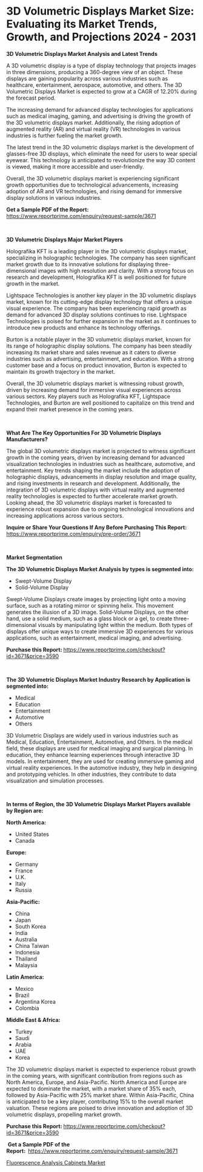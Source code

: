 <p><h1>3D Volumetric Displays Market Size: Evaluating its Market Trends, Growth, and Projections 2024 - 2031</h1></p><p><strong>3D Volumetric Displays Market Analysis and Latest Trends</strong></p>
<p><p>A 3D volumetric display is a type of display technology that projects images in three dimensions, producing a 360-degree view of an object. These displays are gaining popularity across various industries such as healthcare, entertainment, aerospace, automotive, and others. The 3D Volumetric Displays Market is expected to grow at a CAGR of 12.20% during the forecast period.</p><p>The increasing demand for advanced display technologies for applications such as medical imaging, gaming, and advertising is driving the growth of the 3D volumetric displays market. Additionally, the rising adoption of augmented reality (AR) and virtual reality (VR) technologies in various industries is further fueling the market growth.</p><p>The latest trend in the 3D volumetric displays market is the development of glasses-free 3D displays, which eliminate the need for users to wear special eyewear. This technology is anticipated to revolutionize the way 3D content is viewed, making it more accessible and user-friendly.</p><p>Overall, the 3D volumetric displays market is experiencing significant growth opportunities due to technological advancements, increasing adoption of AR and VR technologies, and rising demand for immersive display solutions in various industries.</p></p>
<p><strong>Get a Sample PDF of the Report:&nbsp;</strong> <a href="https://www.reportprime.com/enquiry/request-sample/3671">https://www.reportprime.com/enquiry/request-sample/3671</a></p>
<p>&nbsp;</p>
<p><strong>3D Volumetric Displays Major Market Players</strong></p>
<p><p>Holografika KFT is a leading player in the 3D volumetric displays market, specializing in holographic technologies. The company has seen significant market growth due to its innovative solutions for displaying three-dimensional images with high resolution and clarity. With a strong focus on research and development, Holografika KFT is well positioned for future growth in the market.</p><p>Lightspace Technologies is another key player in the 3D volumetric displays market, known for its cutting-edge display technology that offers a unique visual experience. The company has been experiencing rapid growth as demand for advanced 3D display solutions continues to rise. Lightspace Technologies is poised for further expansion in the market as it continues to introduce new products and enhance its technology offerings.</p><p>Burton is a notable player in the 3D volumetric displays market, known for its range of holographic display solutions. The company has been steadily increasing its market share and sales revenue as it caters to diverse industries such as advertising, entertainment, and education. With a strong customer base and a focus on product innovation, Burton is expected to maintain its growth trajectory in the market.</p><p>Overall, the 3D volumetric displays market is witnessing robust growth, driven by increasing demand for immersive visual experiences across various sectors. Key players such as Holografika KFT, Lightspace Technologies, and Burton are well positioned to capitalize on this trend and expand their market presence in the coming years.</p></p>
<p>&nbsp;</p>
<p><strong>What Are The Key Opportunities For 3D Volumetric Displays Manufacturers?</strong></p>
<p><p>The global 3D volumetric displays market is projected to witness significant growth in the coming years, driven by increasing demand for advanced visualization technologies in industries such as healthcare, automotive, and entertainment. Key trends shaping the market include the adoption of holographic displays, advancements in display resolution and image quality, and rising investments in research and development. Additionally, the integration of 3D volumetric displays with virtual reality and augmented reality technologies is expected to further accelerate market growth. Looking ahead, the 3D volumetric displays market is forecasted to experience robust expansion due to ongoing technological innovations and increasing applications across various sectors.</p></p>
<p><strong>Inquire or Share Your Questions If Any Before Purchasing This Report:</strong> <a href="https://www.reportprime.com/enquiry/pre-order/3671">https://www.reportprime.com/enquiry/pre-order/3671</a></p>
<p>&nbsp;</p>
<p><strong>Market Segmentation</strong></p>
<p><strong>The 3D Volumetric Displays Market Analysis by types is segmented into:</strong></p>
<p><ul><li>Swept-Volume Display</li><li>Solid-Volume Display</li></ul></p>
<p><p>Swept-Volume Displays create images by projecting light onto a moving surface, such as a rotating mirror or spinning helix. This movement generates the illusion of a 3D image. Solid-Volume Displays, on the other hand, use a solid medium, such as a glass block or a gel, to create three-dimensional visuals by manipulating light within the medium. Both types of displays offer unique ways to create immersive 3D experiences for various applications, such as entertainment, medical imaging, and advertising.</p></p>
<p><strong>Purchase this Report:&nbsp;</strong><a href="https://www.reportprime.com/checkout?id=3671&price=3590">https://www.reportprime.com/checkout?id=3671&price=3590</a></p>
<p>&nbsp;</p>
<p><strong>The 3D Volumetric Displays Market Industry Research by Application is segmented into:</strong></p>
<p><ul><li>Medical</li><li>Education</li><li>Entertainment</li><li>Automotive</li><li>Others</li></ul></p>
<p><p>3D Volumetric Displays are widely used in various industries such as Medical, Education, Entertainment, Automotive, and Others. In the medical field, these displays are used for medical imaging and surgical planning. In education, they enhance learning experiences through interactive 3D models. In entertainment, they are used for creating immersive gaming and virtual reality experiences. In the automotive industry, they help in designing and prototyping vehicles. In other industries, they contribute to data visualization and simulation processes.</p></p>
<p>&nbsp;</p>
<p><strong>In terms of Region, the 3D Volumetric Displays Market Players available by Region are:</strong></p>
<p>
    <p> <strong> North America: </strong>
        <ul>
            <li>United States</li>
            <li>Canada</li>
        </ul>
        </p> 
    <p> <strong> Europe: </strong>
        <ul>
            <li>Germany</li>
            <li>France</li>
            <li>U.K.</li>
            <li>Italy</li>
            <li>Russia</li>
        </ul>
        </p> 
    <p> <strong> Asia-Pacific: </strong>
        <ul>
            <li>China</li>
            <li>Japan</li>
            <li>South Korea</li>
            <li>India</li>
            <li>Australia</li>
            <li>China Taiwan</li>
            <li>Indonesia</li>
            <li>Thailand</li>
            <li>Malaysia</li>
        </ul>
        </p> 
    <p> <strong> Latin America: </strong>
        <ul>
            <li>Mexico</li>
            <li>Brazil</li>
            <li>Argentina Korea</li>
            <li>Colombia</li>
        </ul>
        </p> 
    <p> <strong> Middle East & Africa: </strong>
        <ul>
            <li>Turkey</li>
            <li>Saudi</li>
            <li>Arabia</li>
            <li>UAE</li>
            <li>Korea</li>
        </ul>
    </p>
    </p>
<p><p>The 3D volumetric displays market is expected to experience robust growth in the coming years, with significant contribution from regions such as North America, Europe, and Asia-Pacific. North America and Europe are expected to dominate the market, with a market share of 35% each, followed by Asia-Pacific with 25% market share. Within Asia-Pacific, China is anticipated to be a key player, contributing 15% to the overall market valuation. These regions are poised to drive innovation and adoption of 3D volumetric displays, propelling market growth.</p></p>
<p><strong>Purchase this Report: </strong><a href="https://www.reportprime.com/checkout?id=3671&price=3590">https://www.reportprime.com/checkout?id=3671&price=3590</a></p>
<p>&nbsp;<strong>Get a Sample PDF of the Report:&nbsp;&nbsp;</strong><a href="https://www.reportprime.com/enquiry/request-sample/3671">https://www.reportprime.com/enquiry/request-sample/3671</a></p>
<p><strong></strong></p>
<p><p><a href="https://github.com/YashRP12/Market-Research-Report-List-4/blob/main/fluorescence-analysis-cabinets-market.md">Fluorescence Analysis Cabinets Market</a></p></p>